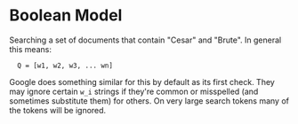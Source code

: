 # Boolean Model

Searching a set of documents that contain "Cesar" and "Brute". In general this means:

```
  Q = [w1, w2, w3, ... wn]
```

Google does something similar for this by default as its first check. They may ignore
certain `w_i` strings if they're common or misspelled (and sometimes substitute them)
for others. On very large search tokens many of the tokens will be ignored.
